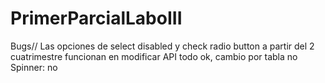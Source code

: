 # PrimerParcialLaboIII
Bugs// 
Las opciones de select disabled y check radio button a partir del 2 cuatrimestre funcionan en modificar
API todo ok, cambio por tabla no
Spinner: no
